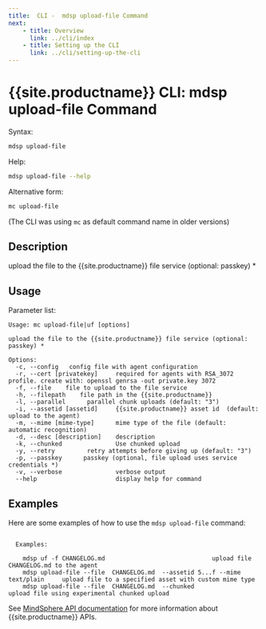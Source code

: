 ```yaml
---
title:  CLI -  mdsp upload-file Command
next:
    - title: Overview
      link: ../cli/index
    - title: Setting up the CLI
      link: ../cli/setting-up-the-cli
---
```


# {{site.productname}} CLI: mdsp upload-file Command

Syntax:

```bash
mdsp upload-file
```

Help:

```bash
mdsp upload-file --help
```

Alternative form:

```bash
mc upload-file
```

(The CLI was using `mc` as default command name in older versions)

## Description

upload the file to the {{site.productname}} file service (optional: passkey) *

## Usage

Parameter list:

```text
Usage: mc upload-file|uf [options]

upload the file to the {{site.productname}} file service (optional: passkey) *

Options:
  -c, --config   config file with agent configuration
  -r, --cert [privatekey]     required for agents with RSA_3072 profile. create with: openssl genrsa -out private.key 3072
  -f, --file    file to upload to the file service
  -h, --filepath    file path in the {{site.productname}}
  -l, --parallel      parallel chunk uploads (default: "3")
  -i, --assetid [assetid]     {{site.productname}} asset id  (default: upload to the agent)
  -m, --mime [mime-type]      mime type of the file (default: automatic recognition)
  -d, --desc [description]    description
  -k, --chunked               Use chunked upload
  -y, --retry         retry attempts before giving up (default: "3")
  -p, --passkey      passkey (optional, file upload uses service credentials *)
  -v, --verbose               verbose output
  --help                      display help for command

```

## Examples

Here are some examples of how to use the `mdsp upload-file` command:

```text

  Examples:

    mdsp uf -f CHANGELOG.md   							 upload file CHANGELOG.md to the agent
    mdsp upload-file --file  CHANGELOG.md  --assetid 5...f --mime text/plain 	 upload file to a specified asset with custom mime type
    mdsp upload-file --file  CHANGELOG.md  --chunked 				 upload file using experimental chunked upload

```

See [MindSphere API documentation](https://documentation.mindsphere.io/MindSphere/apis/index.html) for more information about {{site.productname}} APIs.
